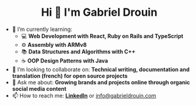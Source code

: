 <h1 align="center">Hi 👋 I'm Gabriel Drouin</h1>

<ul class="roman">
 <!--<li>🔭 I’m currently working on: ...</li>-->
 <!--<li>🎥 I’m currently building ...</li>-->
 <!--<li>😄 Pronouns ...</li>-->
 <!--<li>⚡ Fun fact ...</li>-->
 <li>🌱 I’m currently learning:
 <ul class="square">
  <li>💻 <b>Web Development with React, Ruby on Rails and TypeScript</b></li>
  <li>⚙️ <b>Assembly with ARMv8</b></li>
  <li>📚 <b>Data Structures and Algorithms with C++</b></li>
  <li>☕️ <b>OOP Design Patterns with Java</b></li>
 </ul>
 </li>
 <li>👯 I’m looking to collaborate on: <b>Technical writing, documentation and translation (french) for open source projects</b></li>
 <li>💬 Ask me about: <b>Growing brands and projects online through organic social media content</b></li>
 <li>📫 How to reach me: <b><a href="https://www.linkedin.com/in/gabrieldrouin/">LinkedIn</a></b> or <a href="mailto:info@gabrieldrouin.com">info@gabrieldrouin.com</a></li> 
</ul>
